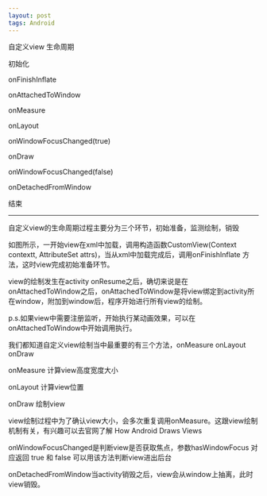 ```yaml
---
layout: post
tags: Android
---
```


自定义view 生命周期

初始化

onFinishInflate

onAttachedToWindow

onMeasure

onLayout

onWindowFocusChanged(true)

onDraw

onWindowFocusChanged(false)

onDetachedFromWindow

结束

---

自定义view的生命周期过程主要分为三个环节，初始准备，监测绘制，销毁

如图所示，一开始view在xml中加载，调用构造函数CustomView(Context contextt, AttributeSet attrs)，当从xml中加载完成后，调用onFinishInflate 方法，这时view完成初始准备环节。

view的绘制发生在activity onResume之后，确切来说是在onAttachedToWindow之后，onAttachedToWindow是将view绑定到activity所在window，附加到window后，程序开始进行所有view的绘制。

p.s.如果view中需要注册监听，开始执行某动画效果，可以在onAttachedToWindow中开始调用执行。

我们都知道自定义view绘制当中最重要的有三个方法，onMeasure onLayout onDraw

onMeasure 计算view高度宽度大小

onLayout 计算view位置

onDraw 绘制view

view绘制过程中为了确认view大小，会多次重复调用onMeasure。这跟view绘制机制有关，有兴趣可以去官网了解 How Android Draws Views

onWindowFocusChanged是判断view是否获取焦点，参数hasWindowFocus 对应返回 true 和 false 可以用该方法判断view进出后台

onDetachedFromWindow当activity销毁之后，view会从window上抽离，此时view销毁。
